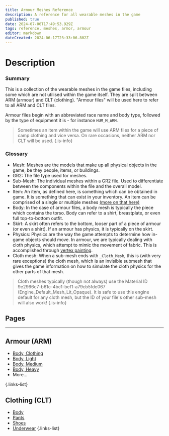 ```yaml
---
title: Armour Meshes Reference
description: A reference for all wearable meshes in the game
published: true
date: 2024-07-06T17:49:53.929Z
tags: reference, meshes, armor, armour
editor: markdown
dateCreated: 2024-06-17T23:33:06.802Z
---
```


# Description
### Summary
This is a collection of the wearable meshes in the game files, including some which are not utilised within the game itself. They are split between ARM (armour) and CLT (clothing). "Armour files" will be used here to refer to all ARM and CLT files.

Armour files begin with an abbreviated race name and body type, followed by the type of equipment it is - for instance `HUM_M_ARM`.

> Sometimes an item within the game will use ARM files for a piece of camp clothing and vice versa. On rare occasions, neither ARM nor CLT will be used.
{.is-info}

### Glossary
- Mesh: Meshes are the models that make up all physical objects in the game, be they people, items, or buildings.
- GR2: The file type used for meshes.
- Sub-Mesh: The individual meshes within a GR2 file. Used to differentiate between the components within the file and the overall model.
- Item: An item, as defined here, is something which can be obtained in game. It is something that can exist in your inventory. An item can be comprised of a single or multiple meshes [(more on that here)](/Information/Items/Item-RootTemplate)
- Body: In the case of armour files, a body mesh is typically the piece which contains the torso. Body can refer to a shirt, breastplate, or even full top-to-bottom outfit.
- Skirt: A skirt often refers to the bottom, looser part of a piece of armour (or even a shirt). If an armour has physics, it is typically on the skirt.
- Physics: Physics are the way the game attempts to determine how in-game objects should move. In armour, we are typically dealing with cloth physics, which attempt to mimic the movement of fabric. This is accomplished through [vertex painting](/Information/Meshes/Vertex-Painting-Meshes).
- Cloth mesh: When a sub-mesh ends with `_Cloth_Mesh`, this is (with very rare exceptions) the cloth mesh, which is an invisible submesh that gives the game information on how to simulate the cloth physics for the other parts of that mesh. 
> Cloth meshes typically (though not always) use the Material ID 9e2966c7-b61c-4bc1-bef1-a79cb5fde067 (Engine_Default_Mesh_Lit_Opaque). It is safe to use this engine default for any cloth mesh, but the ID of your file's other sub-mesh will also work!
{.is-info}



## Pages

---
## Armour (ARM)
- [Body, Clothing](ARM_Body-Clothing-)
- [Body, Light](ARM_Body-Light-)
- [Body, Medium](ARM_Body-Medium-)
- [Body, Heavy](ARM_Body-Heavy-)
- More...

{.links-list}
## Clothing (CLT)
- [Body](CLT_Body)
- [Pants](CLT_Pants-)
- [Shoes](CLT_Accessories-)
- [Underwear](CLT_Underwear-)
{.links-list}